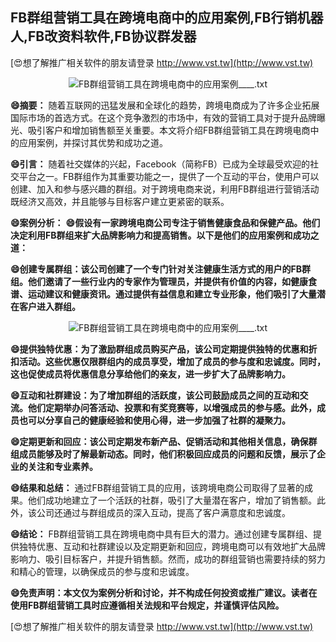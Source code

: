 ## **FB群组营销工具在跨境电商中的应用案例,FB行销机器人,FB改资料软件,FB协议群发器**

[😍想了解推广相关软件的朋友请登录 http://www.vst.tw](http://www.vst.tw)

 <center><img src="https://vst.tw/MP4/tuiguang/png/5.png" alt="FB群组营销工具在跨境电商中的应用案例____.txt"></center>

**😄摘要：**
随着互联网的迅猛发展和全球化的趋势，跨境电商成为了许多企业拓展国际市场的首选方式。在这个竞争激烈的市场中，有效的营销工具对于提升品牌曝光、吸引客户和增加销售额至关重要。本文将介绍FB群组营销工具在跨境电商中的应用案例，并探讨其优势和成功之道。

**😄引言：**
随着社交媒体的兴起，Facebook（简称FB）已成为全球最受欢迎的社交平台之一。FB群组作为其重要功能之一，提供了一个互动的平台，使用户可以创建、加入和参与感兴趣的群组。对于跨境电商来说，利用FB群组进行营销活动既经济又高效，并且能够与目标客户建立更紧密的联系。

**😄案例分析：**
**😄假设有一家跨境电商公司专注于销售健康食品和保健产品。他们决定利用FB群组来扩大品牌影响力和提高销售。以下是他们的应用案例和成功之道：**

**😄创建专属群组：该公司创建了一个专门针对关注健康生活方式的用户的FB群组。他们邀请了一些行业内的专家作为管理员，并提供有价值的内容，如健康食谱、运动建议和健康资讯。通过提供有益信息和建立专业形象，他们吸引了大量潜在客户进入群组。**

 <center><img src="https://vst.tw/MP4/tuiguang/png/8.png" alt="FB群组营销工具在跨境电商中的应用案例____.txt"></center>

**😄提供独特优惠：为了激励群组成员购买产品，该公司定期提供独特的优惠和折扣活动。这些优惠仅限群组内的成员享受，增加了成员的参与度和忠诚度。同时，这也促使成员将优惠信息分享给他们的亲友，进一步扩大了品牌影响力。**

**😄互动和社群建设：为了增加群组的活跃度，该公司鼓励成员之间的互动和交流。他们定期举办问答活动、投票和有奖竞赛等，以增强成员的参与感。此外，成员也可以分享自己的健康经验和使用心得，进一步加强了社群的凝聚力。**

**😄定期更新和回应：该公司定期发布新产品、促销活动和其他相关信息，确保群组成员能够及时了解最新动态。同时，他们积极回应成员的问题和反馈，展示了企业的关注和专业素养。**

**😄结果和总结：**
通过FB群组营销工具的应用，该跨境电商公司取得了显著的成果。他们成功地建立了一个活跃的社群，吸引了大量潜在客户，增加了销售额。此外，该公司还通过与群组成员的深入互动，提高了客户满意度和忠诚度。

**😄结论：**
FB群组营销工具在跨境电商中具有巨大的潜力。通过创建专属群组、提供独特优惠、互动和社群建设以及定期更新和回应，跨境电商可以有效地扩大品牌影响力、吸引目标客户，并提升销售额。然而，成功的群组营销也需要持续的努力和精心的管理，以确保成员的参与度和忠诚度。

**😄免责声明：本文仅为案例分析和讨论，并不构成任何投资或推广建议。读者在使用FB群组营销工具时应遵循相关法规和平台规定，并谨慎评估风险。**

[😍想了解推广相关软件的朋友请登录 http://www.vst.tw](http://www.vst.tw)



